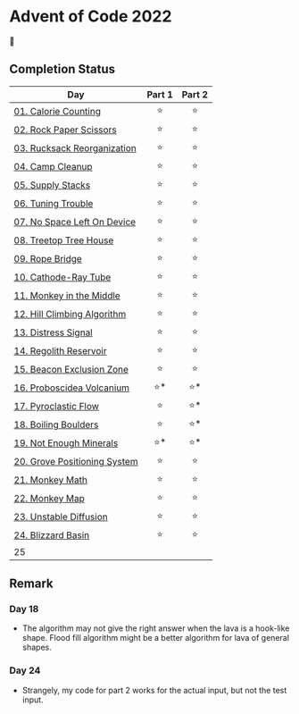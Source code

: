 # Advent of Code 2022

:christmas_tree:

## Completion Status

| Day | Part 1 | Part 2 |
| --- | :---: | :---: |
| [01. Calorie Counting](https://github.com/tsangsiu/Advent_of_Code/blob/main/2022/Day01/day01.rb) | :star: | :star: |
| [02. Rock Paper Scissors](https://github.com/tsangsiu/Advent_of_Code/blob/main/2022/Day02/day02.rb) | :star: | :star: |
| [03. Rucksack Reorganization](https://github.com/tsangsiu/Advent_of_Code/blob/main/2022/Day03/day03.rb) | :star: | :star: |
| [04. Camp Cleanup](https://github.com/tsangsiu/Advent_of_Code/blob/main/2022/Day04/day04.rb) | :star: | :star: |
| [05. Supply Stacks](https://github.com/tsangsiu/Advent_of_Code/blob/main/2022/Day05/day05.rb) | :star: | :star: |
| [06. Tuning Trouble](https://github.com/tsangsiu/Advent_of_Code/blob/main/2022/Day06/day06.rb) | :star: | :star: |
| [07. No Space Left On Device](https://github.com/tsangsiu/Advent_of_Code/blob/main/2022/Day07/day07.rb) | :star: | :star: |
| [08. Treetop Tree House](https://github.com/tsangsiu/Advent_of_Code/blob/main/2022/Day08/day08.rb) | :star: | :star: |
| [09. Rope Bridge](https://github.com/tsangsiu/Advent_of_Code/blob/main/2022/Day09/day09.rb) | :star: | :star: |
| [10. Cathode-Ray Tube](https://github.com/tsangsiu/Advent_of_Code/blob/main/2022/Day10/day10.rb) | :star: | :star: |
| [11. Monkey in the Middle](https://github.com/tsangsiu/Advent_of_Code/blob/main/2022/Day11/day11.rb) | :star: | :star: |
| [12. Hill Climbing Algorithm](https://github.com/tsangsiu/Advent_of_Code/blob/main/2022/Day12/day12.rb) | :star: | :star: |
| [13. Distress Signal](https://github.com/tsangsiu/Advent_of_Code/blob/main/2022/Day13/day13.rb) | :star: | :star: |
| [14. Regolith Reservoir](https://github.com/tsangsiu/Advent_of_Code/blob/main/2022/Day14/day14.rb) | :star: | :star: |
| [15. Beacon Exclusion Zone](https://github.com/tsangsiu/Advent_of_Code/blob/main/2022/Day15/day15.rb) | :star: | :star: |
| [16. Proboscidea Volcanium](https://github.com/tsangsiu/Advent_of_Code/blob/main/2022/Day16/day16.rb) | :star:* | :star:* |
| [17. Pyroclastic Flow](https://github.com/tsangsiu/Advent_of_Code/blob/main/2022/Day17/day17.rb) | :star: | :star:* |
| [18. Boiling Boulders](https://github.com/tsangsiu/Advent_of_Code/blob/main/2022/Day18/day18.rb) | :star: | :star:* |
| [19. Not Enough Minerals](https://github.com/tsangsiu/Advent_of_Code/blob/main/2022/Day19/day19.rb) | :star:* | :star:* |
| [20. Grove Positioning System](https://github.com/tsangsiu/Advent_of_Code/blob/main/2022/Day20/day20.rb) | :star: | :star: |
| [21. Monkey Math](https://github.com/tsangsiu/Advent_of_Code/blob/main/2022/Day21/day21.rb) | :star: | :star: |
| [22. Monkey Map](https://github.com/tsangsiu/Advent_of_Code/blob/main/2022/Day22) | :star: | :star: |
| [23. Unstable Diffusion](https://github.com/tsangsiu/Advent_of_Code/blob/main/2022/Day23/day23.rb) | :star: | :star: |
| [24. Blizzard Basin](https://github.com/tsangsiu/Advent_of_Code/blob/main/2022/Day24/day24.rb) | :star: | :star: |
| 25 | | |

## Remark

### Day 18

- The algorithm may not give the right answer when the lava is a hook-like shape. Flood fill algorithm might be a better algorithm for lava of general shapes.

### Day 24

- Strangely, my code for part 2 works for the actual input, but not the test input.
